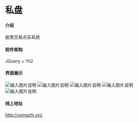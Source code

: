 # 私盘

#### 介绍
股票交易点买系统

#### 软件架构
JQuery + Yii2

#### 界面展示
![输入图片说明](https://gitee.com/colin_2048/readme_img/raw/f1577e428dd1ff426bd4a7e0e45b73d492df538e/index_sipan.png "在这里输入图片标题")
![输入图片说明](https://gitee.com/colin_2048/readme_img/raw/f1577e428dd1ff426bd4a7e0e45b73d492df538e/quote_sipan.png "在这里输入图片标题")
![输入图片说明](https://gitee.com/colin_2048/readme_img/raw/f1577e428dd1ff426bd4a7e0e45b73d492df538e/transaction_sipan.png "在这里输入图片标题")
![输入图片说明](https://gitee.com/colin_2048/readme_img/raw/f1577e428dd1ff426bd4a7e0e45b73d492df538e/user_sipan.png "在这里输入图片标题")
![输入图片说明](https://gitee.com/colin_2048/readme_img/raw/f1577e428dd1ff426bd4a7e0e45b73d492df538e/sipan_admin.png "在这里输入图片标题")

#### 线上地址
http://yongchi.xyz
